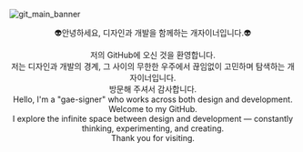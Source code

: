![git_main_banner](https://github.com/user-attachments/assets/b03cbe2d-8963-4fff-862b-128aaf811d54)


<div align=center>
<p>👽안녕하세요, 디자인과 개발을 함께하는 개자이너입니다.👽</p>
저의 GitHub에 오신 것을 환영합니다.<br/>
저는 디자인과 개발의 경계, 그 사이의 무한한 우주에서 끊임없이 고민하며 탐색하는 개자이너입니다.<br/>
방문해 주셔서 감사합니다.
</div>
<div align=center>
Hello, I'm a "gae-signer" who works across both design and development.<br/>
Welcome to my GitHub.<br/>
I explore the infinite space between design and development — constantly thinking, experimenting, and creating.<br/>
Thank you for visiting.
<div>





